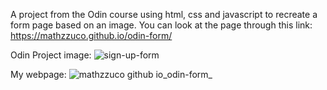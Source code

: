 A project from the Odin course using html, css and javascript to recreate a form page based on an image. You can look at the page through this link: https://mathzzuco.github.io/odin-form/

Odin Project image:
![sign-up-form](https://github.com/Mathzzuco/odin-form/assets/124639555/386583dc-9700-4cb4-ad74-4d9e33ddd87d)

My webpage:
![mathzzuco github io_odin-form_](https://github.com/Mathzzuco/odin-form/assets/124639555/ada0e8a3-57f7-40af-9d5d-8f9d7028b60b)
